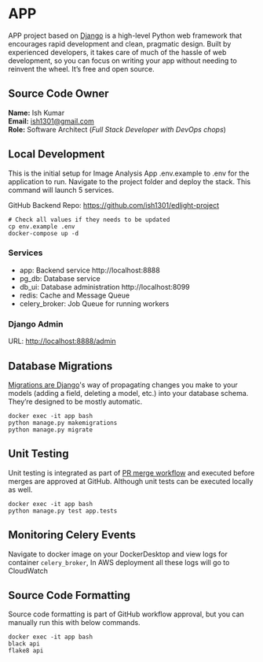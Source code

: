 # APP

APP project based on [Django](https://docs.djangoproject.com/en/3.2/) is a high-level
Python web framework that encourages rapid development and clean, pragmatic design.
Built by experienced developers, it takes care of much of the hassle of web
development, so you can focus on writing your app without needing to reinvent the
wheel. It’s free and open source.

## Source Code Owner

**Name:** Ish Kumar  
**Email:** ish1301@gmail.com  
**Role:** Software Architect (_Full Stack Developer with DevOps chops_)

## Local Development

This is the initial setup for Image Analysis App .env.example to .env for the application to run. Navigate to the
project folder and deploy the stack. This command will launch 5 services.

GitHub Backend Repo: https://github.com/ish1301/edlight-project

```shell
# Check all values if they needs to be updated
cp env.example .env
docker-compose up -d
```

### Services

- app: Backend service http://localhost:8888
- pg_db: Database service
- db_ui: Database administration http://localhost:8099
- redis: Cache and Message Queue
- celery_broker: Job Queue for running workers

### Django Admin

URL: [http://localhost:8888/admin](http://localhost:8888/admin/)

## Database Migrations

[Migrations are Django](https://docs.djangoproject.com/en/3.2/topics/migrations/)'s way of propagating changes you make
to your models (adding a field, deleting a model, etc.) into your database schema. They’re designed to be mostly
automatic.

```shell
docker exec -it app bash
python manage.py makemigrations
python manage.py migrate
```

## Unit Testing

Unit testing is integrated as part of [PR merge workflow](https://github.com/ish1301/edlight-project/actions) and
executed before merges are approved at GitHub. Although unit tests can be executed locally as well.

```shell
docker exec -it app bash
python manage.py test app.tests
```

## Monitoring Celery Events

Navigate to docker image on your DockerDesktop and view logs for container `celery_broker`, In AWS deployment all these logs will go to CloudWatch

## Source Code Formatting

Source code formatting is part of GitHub workflow approval, but you can manually run this with below commands.

```shell
docker exec -it app bash
black api
flake8 api
```
